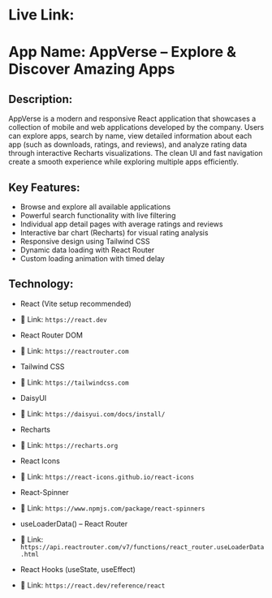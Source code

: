 # Live Link: 

# App Name: AppVerse – Explore & Discover Amazing Apps

## Description:
AppVerse is a modern and responsive React application that showcases a collection of mobile and web applications developed by the company.
Users can explore apps, search by name, view detailed information about each app (such as downloads, ratings, and reviews), and analyze rating data through interactive Recharts visualizations.
The clean UI and fast navigation create a smooth experience while exploring multiple apps efficiently.


## Key Features:

- Browse and explore all available applications
- Powerful search functionality with live filtering
- Individual app detail pages with average ratings and reviews
- Interactive bar chart (Recharts) for visual rating analysis
- Responsive design using Tailwind CSS
- Dynamic data loading with React Router
- Custom loading animation with timed delay


## Technology:

- React (Vite setup recommended) 
- 🔗 Link: `https://react.dev`  

- React Router DOM
- 🔗 Link: `https://reactrouter.com`  

- Tailwind CSS
- 🔗 Link: `https://tailwindcss.com` 

- DaisyUI
- 🔗 Link: `https://daisyui.com/docs/install/` 

- Recharts
- 🔗 Link: `https://recharts.org` 

- React Icons
- 🔗 Link: `https://react-icons.github.io/react-icons` 

- React-Spinner
- 🔗 Link: `https://www.npmjs.com/package/react-spinners` 

- useLoaderData() – React Router
- 🔗 Link: `https://api.reactrouter.com/v7/functions/react_router.useLoaderData.html` 

- React Hooks (useState, useEffect)
- 🔗 Link: `https://react.dev/reference/react`